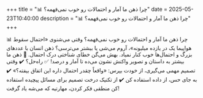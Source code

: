 +++
title = "📊 چرا ذهن ما آمار و احتمالات رو خوب نمی‌فهمه؟"
date = 2025-05-23T10:40:00
description = "📊 چرا ذهن ما آمار و احتمالات رو خوب نمی‌فهمه؟"
+++

📊 چرا ذهن ما آمار و احتمالات رو خوب نمی‌فهمه؟ وقتی می‌شنوی «احتمال سقوط هواپیما یک در یازده میلیونه»، آروم می‌شی یا بیشتر می‌ترسی؟ ذهن انسان با عددهای بزرگ و احتمال‌ها خوب کنار نمیاد. بهش می‌گن خطای شناختی درک احتمال. 👀 ذهن ما بیشتر به داستان و تصویر واکنش نشون می‌ده تا آمار و درصد! ✅ راه‌حل؟ ✔️ وقتی تصمیم مهمی می‌گیری، از خودت بپرس: «واقعاً چقدر احتمال داره این اتفاق بیفته؟» ✔️ به جای حس، از داده استفاده کن ✔️ از تکنیک درخت تصمیم برای مسائل پیچیده استفاده کن منطقی فکر کردن، مهارتیه که می‌شه یاد گرفت!
